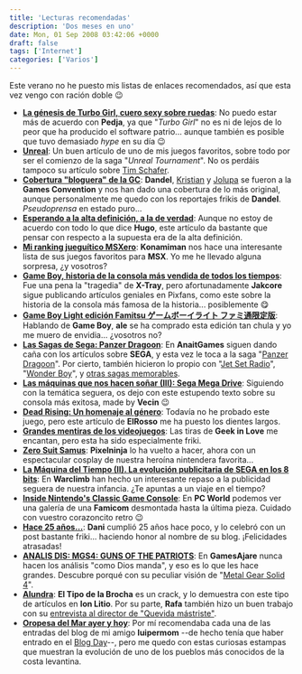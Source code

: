 ```yaml
---
title: 'Lecturas recomendadas'
description: 'Dos meses en uno'
date: Mon, 01 Sep 2008 03:42:06 +0000
draft: false
tags: ['Internet']
categories: ['Varios']
---
```


Este verano no he puesto mis listas de enlaces recomendados, así que esta vez vengo con ración doble :wink:

*   [**La génesis de Turbo Girl, cuero sexy sobre ruedas**](http://elpixeblogdepedja.com/2008/08/la-genesis-de-turbo-girl-cuero-sexy-sobre-ruedas.html): No puedo estar más de acuerdo con **Pedja**, ya que "_Turbo Girl_" no es ni de lejos de lo peor que ha producido el software patrio... aunque también es posible que tuvo demasiado _hype_ en su día :wink:
*   [**Unreal**](http://www.lacoctelera.com/jaimixx/post/2008/08/26/unreal-1998): Un buen artículo de uno de mis juegos favoritos, sobre todo por ser el comienzo de la saga "_Unreal Tournament_". No os perdáis tampoco su artículo sobre [Tim Schafer](http://www.lacoctelera.com/jaimixx/post/2008/08/12/tim-schafer-toque-humor).
*   [**Cobertura "bloguera" de la GC**](http://www.dandel.net/category/videojuegos/games-convention/): **Dandel**, [Kristian](http://akihabarablues.com/) y [Jolupa](http://lagrann.es/) se fueron a la **Games Convention** y nos han dado una cobertura de lo más original, aunque personalmente me quedo con los reportajes frikis de **Dandel**. _Pseudoprensa_ en estado puro...
*   [**Esperando a la alta definición, a la de verdad**](http://solo.infames.org/esperando-a-la-alta-definicion-a-la-de-verdad/): Aunque no estoy de acuerdo con todo lo que dice **Hugo**, este artículo da bastante que pensar con respecto a la supuesta era de la alta definición.
*   [**Mi ranking jueguítico MSXero**](http://konamiman.blogspot.com/2008/08/mi-ranking-juegutico-msxero.html): **Konamiman** nos hace una interesante lista de sus juegos favoritos para **MSX**. Yo me he llevado alguna sorpresa, ¿y vosotros?
*   [**Game Boy, historia de la consola más vendida de todos los tiempos**](http://www.pixfans.com/game-boy-historia-de-la-consola-mas-vendida-de-todos-los-tiempos/): Fue una pena la "tragedia" de **X-Tray**, pero afortunadamente **Jakcore** sigue publicando artículos geniales en Pixfans, como este sobre la historia de la consola más famosa de la historia... posiblemente :yum:
*   [**Game Boy Light edición Famitsu ゲームボーイライト ファミ通限定版**](http://www.pepinismo.net/game-boy-light-famitsu-exclusive/): Hablando de **Game Boy**, **ale** se ha comprado esta edición tan chula y yo me muero de envidia... ¿vosotros no?
*   [**Las Sagas de Sega: Panzer Dragoon**](http://www.anaitgames.com/las-sagas-de-sega-panzer-dragoon/): En **AnaitGames** siguen dando caña con los artículos sobre **SEGA**, y esta vez le toca a la saga "[Panzer Dragoon](/tag/panzer-dragoon/)". Por cierto, también hicieron lo propio con "[Jet Set Radio](http://www.anaitgames.com/las-sagas-de-sega-jet-set-radio/)", "[Wonder Boy](http://www.anaitgames.com/las-sagas-de-sega-wonder-boy/)", y [otras sagas memorables](http://www.anaitgames.com/las-sagas-de-sega-dynamite-duxbonanza-bros/).
*   [**Las máquinas que nos hacen soñar (III): Sega Mega Drive**](http://jumafas.blogvideojuegos.com/2008/08/16/las-maquinas-que-nos-hacen-sonar-iii-sega-megadrive/): Siguiendo con la temática seguera, os dejo con este estupendo texto sobre su consola más exitosa, made by **Vecin** :wink:
*   [**Dead Rising: Un homenaje al género**](http://yocreoqueno.wordpress.com/2008/08/11/dead-rising-un-homenaje-al-genero/): Todavía no he probado este juego, pero este artículo de **ElRosso** me ha puesto los dientes largos.
*   [**Grandes mentiras de los videojuegos**](http://geekinlove.com/grandes-mentiras-de-los-videojuegos/): Las tiras de **Geek in Love** me encantan, pero esta ha sido especialmente friki.
*   [**Zero Suit Samus**](http://pixelninja.se/photo.html): **Pixelninja** lo ha vuelto a hacer, ahora con un espectacular cosplay de nuestra heroína nintendera favorita...
*   [**La Máquina del Tiempo (II). La evolución publicitaria de SEGA en los 8 bits**](http://www.warclimb.com/archives/1192): En **Warclimb** han hecho un interesante repaso a la publicidad seguera de nuestra infancia. ¿Te apuntas a un viaje en el tiempo?
*   [**Inside Nintendo's Classic Game Console**](http://www.pcworld.com/article/148391/article.html): En **PC World** podemos ver una galería de una **Famicom** desmontada hasta la última pieza. Cuidado con vuestro corazoncito retro :wink:
*   [**Hace 25 años...**](http://freakscity.blogspot.com/2008/07/hace-25-aos.html): **Dani** cumplió 25 años hace poco, y lo celebró con un post bastante friki... haciendo honor al nombre de su blog. ¡Felicidades atrasadas!
*   [**ANALIS DIS: MGS4: GUNS OF THE PATRIOTS**](http://www.gamesajare.com/2.0/2008/07/04/analis-dis-mgs4-sons-of-the-patriots/): En **GamesAjare** nunca hacen los análisis "como Dios manda", y eso es lo que les hace grandes. Descubre porqué con su peculiar visión de "[Metal Gear Solid 4](/metal-gear-solid-4-guns-of-the-patriots-%c2%bfpelicula-o-videojuego/)".
*   [**Alundra**](http://www.ionlitio.com/2008/07/10/alundra/): **El Tipo de la Brocha** es un crack, y lo demuestra con este tipo de artículos en **Ion Litio**. Por su parte, **Rafa** también hizo un buen trabajo con su [entrevista al director de "Quevida mástriste"](http://www.ionlitio.com/2008/07/09/entrevista-a-ruben-ontiveros-director-de-quevidamastriste/).
*   [**Oropesa del Mar ayer y hoy**](http://luipermom.wordpress.com/category/fotografia/oropesa-del-mar-ayer-y-hoy/): Por mí recomendaba cada una de las entradas del blog de mi amigo **luipermom** --de hecho tenía que haber entrado en el [Blog Day](/blog-day-2008/)--, pero me quedo con estas curiosas estampas que muestran la evolución de uno de los pueblos más conocidos de la costa levantina.